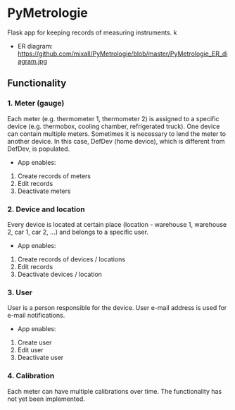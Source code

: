 # PyMetrologie

Flask app for keeping records of measuring instruments. k

- ER diagram: https://github.com/mixall/PyMetrologie/blob/master/PyMetrologie_ER_diagram.jpg

## Functionality

### 1. Meter (gauge)
Each meter (e.g. thermometer 1, thermometer 2) is assigned to a specific device (e.g. thermobox, cooling chamber, refrigerated truck). One device can contain multiple meters. Sometimes it is necessary to lend the meter to another device. In this case, DefDev (home device), which is different from DefDev, is populated.

- App enables:
1) Create records of meters
2) Edit records
3) Deactivate meters 

### 2. Device and location
Every device is located at certain place (location - warehouse 1, warehouse 2, car 1, car 2, ...) and belongs to a specific user.

- App enables:
1) Create records of devices / locations
2) Edit records
4) Deactivate devices / location 

### 3. User
User is a person responsible for the device. User e-mail address is used for e-mail notifications.

- App enables:
1) Create user
2) Edit user
3) Deactivate user


### 4. Calibration
Each meter can have multiple calibrations over time. 
The functionality has not yet been implemented.
